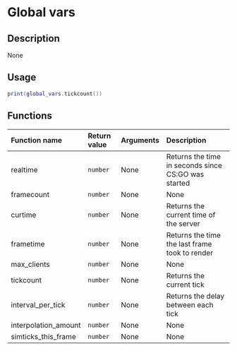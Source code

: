# Global vars

## Description
None

## Usage

```lua
print(global_vars.tickcount())
```

## Functions
|Function name|Return value|Arguments|Description|
|:-|:-|:-|:-|
|realtime|`number`|None|Returns the time in seconds since CS:GO was started|
|framecount|`number`|None|None|
|curtime|`number`|None|Returns the current time of the server|
|frametime|`number`|None|Returns the time the last frame took to render|
|max_clients|`number`|None|None|
|tickcount|`number`|None|Returns the current tick|
|interval_per_tick|`number`|None|Returns the delay between each tick|
|interpolation_amount|`number`|None|None|
|simticks_this_frame|`number`|None|None|